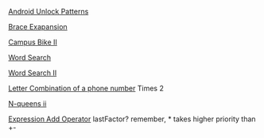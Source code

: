 [Android Unlock Patterns](https://leetcode.com/problems/android-unlock-patterns/)

[Brace Exapansion](https://leetcode.com/problems/brace-expansion/)

[Campus Bike II](https://leetcode.com/problems/campus-bikes-ii/)

[Word Search](https://leetcode.com/problems/word-search/)

[Word Search II](https://leetcode.com/problems/word-search-ii/)

[Letter Combination of a phone number](https://leetcode.com/problems/letter-combinations-of-a-phone-number/)
Times 2

[N-queens ii](https://leetcode.com/problems/n-queens-ii/)

[Expression Add Operator]()
lastFactor? 
remember, * takes higher priority than +-
